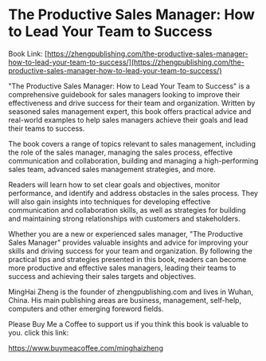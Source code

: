 # The Productive Sales Manager: How to Lead Your Team to Success

Book Link: [https://zhengpublishing.com/the-productive-sales-manager-how-to-lead-your-team-to-success/](https://zhengpublishing.com/the-productive-sales-manager-how-to-lead-your-team-to-success/)

"The Productive Sales Manager: How to Lead Your Team to Success" is a comprehensive guidebook for sales managers looking to improve their effectiveness and drive success for their team and organization. Written by seasoned sales management expert, this book offers practical advice and real-world examples to help sales managers achieve their goals and lead their teams to success.

The book covers a range of topics relevant to sales management, including the role of the sales manager, managing the sales process, effective communication and collaboration, building and managing a high-performing sales team, advanced sales management strategies, and more.

Readers will learn how to set clear goals and objectives, monitor performance, and identify and address obstacles in the sales process. They will also gain insights into techniques for developing effective communication and collaboration skills, as well as strategies for building and maintaining strong relationships with customers and stakeholders.

Whether you are a new or experienced sales manager, "The Productive Sales Manager" provides valuable insights and advice for improving your skills and driving success for your team and organization. By following the practical tips and strategies presented in this book, readers can become more productive and effective sales managers, leading their teams to success and achieving their sales targets and objectives.

MingHai Zheng is the founder of zhengpublishing.com and lives in Wuhan, China. His main publishing areas are business, management, self-help, computers and other emerging foreword fields.

Please Buy Me a Coffee to support us if you think this book is valuable to you. click this link:

https://www.buymeacoffee.com/minghaizheng
